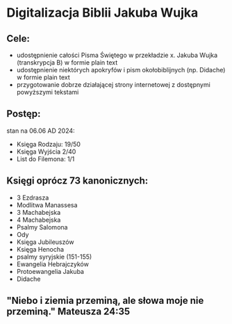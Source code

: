 # **Digitalizacja Biblii Jakuba Wujka**

## **Cele:**
- udostępnienie całości Pisma Świętego w przekładzie x. Jakuba Wujka (transkrypcja B) w formie plain text
- udostępnienie niektórych apokryfów i pism okołobiblijnych (np. Didache) w formie plain text
- przygotowanie dobrze działającej strony internetowej z dostępnymi powyższymi tekstami
## **Postęp:**
stan na 06.06 AD 2024:
- Księga Rodzaju: 19/50
- Księga Wyjścia 2/40
- List do Filemona: 1/1


## **Księgi oprócz 73 kanonicznych:**
- 3 Ezdrasza
- Modlitwa Manassesa
- 3 Machabejska
- 4 Machabejska
- Psalmy Salomona
- Ody
- Księga Jubileuszów
- Księga Henocha
- psalmy syryjskie (151-155)
- Ewangelia Hebrajczyków
- Protoewangelia Jakuba
- Didache
## "Niebo i ziemia przeminą, ale słowa moje nie przeminą." Mateusza 24:35
